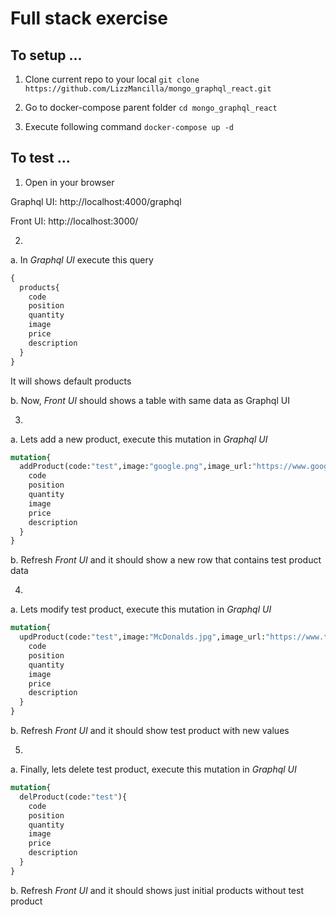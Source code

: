 # Full stack exercise

## To setup ...

1. Clone current repo to your local
`git clone https://github.com/LizzMancilla/mongo_graphql_react.git`

2. Go to docker-compose parent folder
`cd mongo_graphql_react`

3. Execute following command
`docker-compose up -d`

## To test ...

1. Open in your browser

Graphql UI: http://localhost:4000/graphql

Front UI: http://localhost:3000/

2.
a. In *Graphql UI* execute this query
```graphql
{
  products{
    code
    position
    quantity
    image
    price
    description
  }
}
```
It will shows default products

b. Now, *Front UI* should shows a table with same data as Graphql UI

3.
a. Lets add a new product, execute this mutation in *Graphql UI*
```graphql
mutation{
  addProduct(code:"test",image:"google.png",image_url:"https://www.google.com/images/srpr/logo3w.png",quantity:100,price:99,description:"Test product"){
    code
    position
    quantity
    image
    price
    description
  }
}
```

b. Refresh *Front UI* and it should show a new row that contains test product data

4.
a. Lets modify test product, execute this mutation in *Graphql UI*
```graphql
mutation{
  updProduct(code:"test",image:"McDonalds.jpg",image_url:"https://www.tailorbrands.com/wp-content/uploads/2020/07/mcdonalds-logo.jpg",quantity:0,price:0,description:"Test product modified"){
    code
    position
    quantity
    image
    price
    description
  }
}
```

b. Refresh *Front UI* and it should show test product with new values

5.
a. Finally, lets delete test product, execute this mutation in *Graphql UI*
```graphql
mutation{
  delProduct(code:"test"){
    code
    position
    quantity
    image
    price
    description
  }
}
```

b. Refresh *Front UI* and it should shows just initial products without test product
